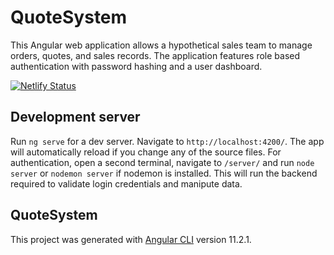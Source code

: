 # QuoteSystem
This Angular web application allows a hypothetical sales team to manage orders, quotes, and sales records. The application features role based authentication with password hashing and a user dashboard.

[![Netlify Status](https://api.netlify.com/api/v1/badges/367e56ca-0016-48c2-828d-042e52b4673b/deploy-status)](https://app.netlify.com/sites/tangerine-madeleine-b21f2d/deploys)

## Development server
Run `ng serve` for a dev server. Navigate to `http://localhost:4200/`. The app will automatically reload if you change any of the source files. For authentication, open a second terminal, navigate to `/server/` and run `node server` or `nodemon server` if nodemon is installed. This will run the backend required to validate login credentials and manipute data.

## QuoteSystem
This project was generated with [Angular CLI](https://github.com/angular/angular-cli) version 11.2.1.
